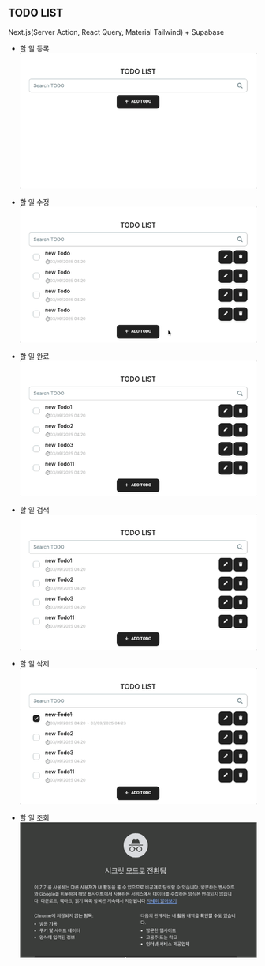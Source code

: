 ## TODO LIST

Next.js(Server Action, React Query, Material Tailwind) + Supabase

- 할 일 등록
  ![create](demo/create.gif)

- 할 일 수정
  ![update](demo/update.gif)

- 할 일 완료
  ![completed](demo/completed.gif)

- 할 일 검색
  ![search](demo/search.gif)

- 할 일 삭제
  ![delete](demo/delete.gif)

- 할 일 조회
  ![read](demo/read.gif)
